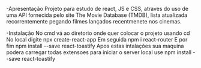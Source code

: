 -Apresentação
Projeto para estudo de react, JS e CSS, atraves do uso de uma API fornecida pelo site The Movie Database (TMDB), lista atualizada recorrentemente pegando filmes lançados recentmenete nos cinemas.

-Instalação
No cmd vá ao diretorio onde quer colocar o projeto usando cd <diretorio>
No local digite npx create-react-app <nome do projeto>
Em seguida npm i react-router
E por fim npm install --save react-toastify
Apos estas intalações sua maquina podera carregar todas extensoes para iniciar o server local use npm install --save react-toastify